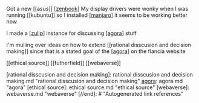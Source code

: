 Got a new [[asus]] [[zenbook]] My display drivers were wonky when I was running [[kubuntu]] so I installed [[manjaro]] it seems to be working better now

I made a [[zulip]] instance for discussing [[agora]] stuff

I'm mulling over ideas on how to extend [[rational disscusion and decision making]] since that is a stated goal of the [[agora]] on the flancia website

[[ethical source]]
[[futherfield]]
[[webaverse]]

[//begin]: # "Autogenerated link references for markdown compatibility"
[zenbook]: zenbook.md "zenbook"
[manjaro]: manjaro.md "manjaro"
[zulip]: zulip.md "zulip"
[agora]: agora.md "agora"
[rational disscusion and decision making]: rational disscusion and decision making.md "rational disscusion and decision making"
[agora]: agora.md "agora"
[ethical source]: ethical source.md "ethical source"
[webaverse]: webaverse.md "webaverse"
[//end]: # "Autogenerated link references"

